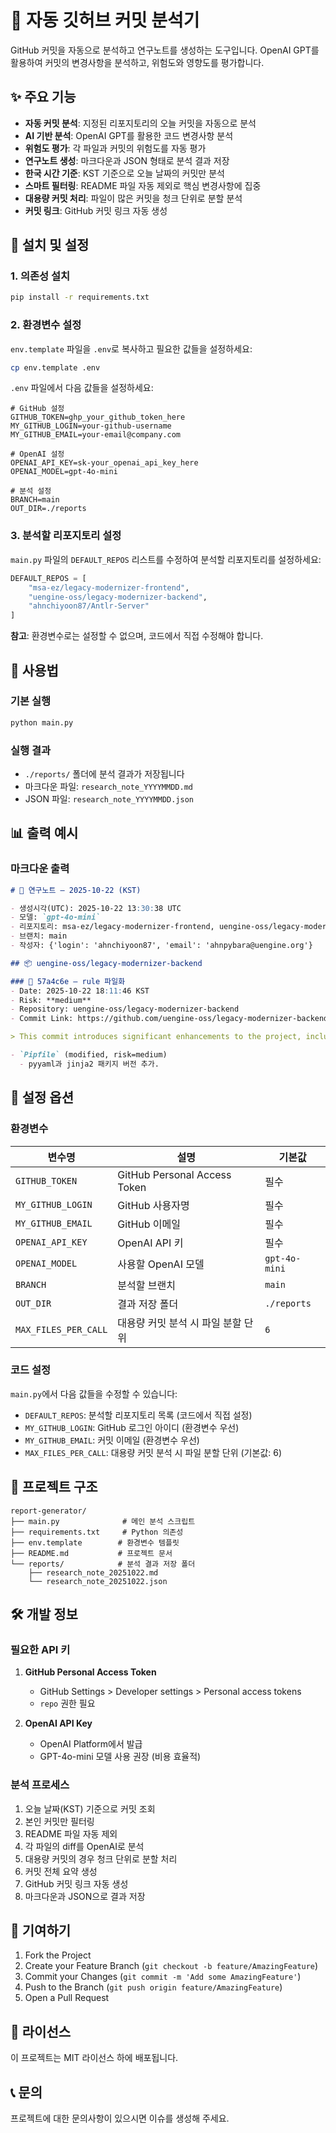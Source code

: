 # 🧠 자동 깃허브 커밋 분석기

GitHub 커밋을 자동으로 분석하고 연구노트를 생성하는 도구입니다. OpenAI GPT를 활용하여 커밋의 변경사항을 분석하고, 위험도와 영향도를 평가합니다.

## ✨ 주요 기능

- **자동 커밋 분석**: 지정된 리포지토리의 오늘 커밋을 자동으로 분석
- **AI 기반 분석**: OpenAI GPT를 활용한 코드 변경사항 분석
- **위험도 평가**: 각 파일과 커밋의 위험도를 자동 평가
- **연구노트 생성**: 마크다운과 JSON 형태로 분석 결과 저장
- **한국 시간 기준**: KST 기준으로 오늘 날짜의 커밋만 분석
- **스마트 필터링**: README 파일 자동 제외로 핵심 변경사항에 집중
- **대용량 커밋 처리**: 파일이 많은 커밋을 청크 단위로 분할 분석
- **커밋 링크**: GitHub 커밋 링크 자동 생성

## 🚀 설치 및 설정

### 1. 의존성 설치

```bash
pip install -r requirements.txt
```

### 2. 환경변수 설정

`env.template` 파일을 `.env`로 복사하고 필요한 값들을 설정하세요:

```bash
cp env.template .env
```

`.env` 파일에서 다음 값들을 설정하세요:

```env
# GitHub 설정
GITHUB_TOKEN=ghp_your_github_token_here
MY_GITHUB_LOGIN=your-github-username
MY_GITHUB_EMAIL=your-email@company.com

# OpenAI 설정
OPENAI_API_KEY=sk-your_openai_api_key_here
OPENAI_MODEL=gpt-4o-mini

# 분석 설정
BRANCH=main
OUT_DIR=./reports
```

### 3. 분석할 리포지토리 설정

`main.py` 파일의 `DEFAULT_REPOS` 리스트를 수정하여 분석할 리포지토리를 설정하세요:

```python
DEFAULT_REPOS = [
    "msa-ez/legacy-modernizer-frontend",
    "uengine-oss/legacy-modernizer-backend", 
    "ahnchiyoon87/Antlr-Server"
]
```

**참고**: 환경변수로는 설정할 수 없으며, 코드에서 직접 수정해야 합니다.

## 📖 사용법

### 기본 실행

```bash
python main.py
```

### 실행 결과

- `./reports/` 폴더에 분석 결과가 저장됩니다
- 마크다운 파일: `research_note_YYYYMMDD.md`
- JSON 파일: `research_note_YYYYMMDD.json`

## 📊 출력 예시

### 마크다운 출력

```markdown
# 🧠 연구노트 — 2025-10-22 (KST)

- 생성시각(UTC): 2025-10-22 13:30:38 UTC
- 모델: `gpt-4o-mini`
- 리포지토리: msa-ez/legacy-modernizer-frontend, uengine-oss/legacy-modernizer-backend, ahnchiyoon87/Antlr-Server
- 브랜치: main
- 작성자: {'login': 'ahnchiyoon87', 'email': 'ahnpybara@uengine.org'}

## 📦 uengine-oss/legacy-modernizer-backend

### 🔖 57a4c6e — rule 파일화
- Date: 2025-10-22 18:11:46 KST
- Risk: **medium**
- Repository: uengine-oss/legacy-modernizer-backend
- Commit Link: https://github.com/uengine-oss/legacy-modernizer-backend/commit/57a4c6e9ae3798458193042da60ac548fc7528f4

> This commit introduces significant enhancements to the project, including the addition of new package versions and refactoring of the controller generation code.

- `Pipfile` (modified, risk=medium)
  - pyyaml과 jinja2 패키지 버전 추가.
```

## 🔧 설정 옵션

### 환경변수

| 변수명 | 설명 | 기본값 |
|--------|------|--------|
| `GITHUB_TOKEN` | GitHub Personal Access Token | 필수 |
| `MY_GITHUB_LOGIN` | GitHub 사용자명 | 필수 |
| `MY_GITHUB_EMAIL` | GitHub 이메일 | 필수 |
| `OPENAI_API_KEY` | OpenAI API 키 | 필수 |
| `OPENAI_MODEL` | 사용할 OpenAI 모델 | `gpt-4o-mini` |
| `BRANCH` | 분석할 브랜치 | `main` |
| `OUT_DIR` | 결과 저장 폴더 | `./reports` |
| `MAX_FILES_PER_CALL` | 대용량 커밋 분석 시 파일 분할 단위 | `6` |

### 코드 설정

`main.py`에서 다음 값들을 수정할 수 있습니다:

- `DEFAULT_REPOS`: 분석할 리포지토리 목록 (코드에서 직접 설정)
- `MY_GITHUB_LOGIN`: GitHub 로그인 아이디 (환경변수 우선)
- `MY_GITHUB_EMAIL`: 커밋 이메일 (환경변수 우선)
- `MAX_FILES_PER_CALL`: 대용량 커밋 분석 시 파일 분할 단위 (기본값: 6)

## 📁 프로젝트 구조

```
report-generator/
├── main.py              # 메인 분석 스크립트
├── requirements.txt     # Python 의존성
├── env.template        # 환경변수 템플릿
├── README.md           # 프로젝트 문서
└── reports/            # 분석 결과 저장 폴더
    ├── research_note_20251022.md
    └── research_note_20251022.json
```

## 🛠️ 개발 정보

### 필요한 API 키

1. **GitHub Personal Access Token**
   - GitHub Settings > Developer settings > Personal access tokens
   - `repo` 권한 필요

2. **OpenAI API Key**
   - OpenAI Platform에서 발급
   - GPT-4o-mini 모델 사용 권장 (비용 효율적)

### 분석 프로세스

1. 오늘 날짜(KST) 기준으로 커밋 조회
2. 본인 커밋만 필터링
3. README 파일 자동 제외
4. 각 파일의 diff를 OpenAI로 분석
5. 대용량 커밋의 경우 청크 단위로 분할 처리
6. 커밋 전체 요약 생성
7. GitHub 커밋 링크 자동 생성
8. 마크다운과 JSON으로 결과 저장

## 🤝 기여하기

1. Fork the Project
2. Create your Feature Branch (`git checkout -b feature/AmazingFeature`)
3. Commit your Changes (`git commit -m 'Add some AmazingFeature'`)
4. Push to the Branch (`git push origin feature/AmazingFeature`)
5. Open a Pull Request

## 📄 라이선스

이 프로젝트는 MIT 라이선스 하에 배포됩니다.

## 📞 문의

프로젝트에 대한 문의사항이 있으시면 이슈를 생성해 주세요.
